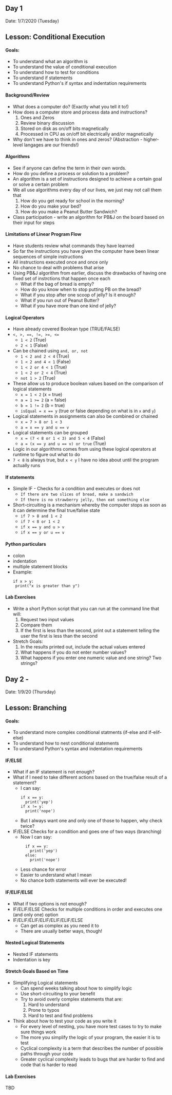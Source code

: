 ## Day 1
Date: 1/7/2020 (Tuesday)

## Lesson: Conditional Execution

#### Goals:
* To understand what an algorithm is
* To understand the value of conditional execution
* To understand how to test for conditions
* To understand if statements
* To understand Python's if syntax and indentation requirements

#### Background/Review
* What does a computer do? (Exactly what you tell it to!)
* How does a computer store and process data and instructions?
  1. Ones and Zeros
  2. Review binary discussion
  3. Stored on disk as on/off bits magnetically
  4. Processed in CPU as on/off bit electrically and/or magnetically
* Why don't we have to think in ones and zeros? (Abstraction - higher-level langages are our friends!)

#### Algorithms
* See if anyone can define the term in their own words.
* How do you define a process or solution to a problem?
* An algorithm is a set of instructions designed to achieve a certain goal or solve a certain problem
* We all use algorithms every day of our lives, we just may not call them that
  1. How do you get ready for school in the morning?
  2. How do you make your bed?
  3. How do you make a Peanut Butter Sandwich? 
* Class participation - write an algorithm for PB&J on the board based on their input for steps

#### Limitations of Linear Program Flow
* Have students review what commands they have learned
* So far the instructions you have given the computer have been linear sequences of simple instructions
* All instructions executed once and once only
* No chance to deal with problems that arise
* Using PB&J algorithm from earlier, discuss the drawbacks of having one fixed set of instrctions that happen once each
  * What if the bag of bread is empty?
  * How do you know when to stop putting PB on the bread?
  * What if you stop after one scoop of jelly? Is it enough?
  * What if you run out of Peanut Butter?
  * What if you have more than one kind of jelly?

#### Logical Operators
* Have already covered Boolean type (TRUE/FALSE)
* `<, >, ==, !=, >=, <=`
  * `1 < 2` (True)
  * `2 < 1` (False)
* Can be chained using `and, or, not`
  * `1 < 2 and 2 < 4` (True)
  * `1 < 2 and 4 < 1` (False)
  * `1 < 2 or 4 < 1` (True)
  * `1 < 2 or 2 < 4` (True)
  * `not 1 > 2` (True)
* These allow us to produce boolean values based on the comparison of logical statements
  * `x = 1 < 2` (x = true)
  * `a = 1 >= 2` (a = false)
  * `b = 1 != 2` (b = true)
  * `isEqual = x == y` (true or false depending on what is in `x` and `y`)
* Logical statements in assignments can also be combined or chained
  * `x = 7 > 8 or 1 < 3` 
  * `a = x == y and u == v`
* Logical statements can be grouped
  * `x = (7 < 8 or 1 < 3) and 5 < 4` (False)
  * `a = (x == y and u == v) or true` (True)
* Logic in our algorithms comes from using these logical operators at runtime to figure out what to do
* `7 < 8` is always true, but `x < y` I have no idea about until the program actually runs

#### If statements
* Simple IF - Checks for a condition and executes or does not 
  * `If there are two slices of bread, make a sandwich`
  * `If there is no strawberry jelly, then eat something else`
* Short-circuiting is a mechanism whereby the computer stops as soon as it can determine the final true/falise state
  * `if 7 > 8 and 1 < 2`
  * `if 7 < 8 or 1 < 2`
  * `if x == y and u > v`
  * `if x == y or u == v`

#### Python particulars
* colon
* indentation
* multiple statement blocks
* Example:
   ```
  if x > y:
    print("x is greater than y")
  ```

#### Lab Exercises
* Write a short Python script that you can run at the command line that will:
  1. Request two input values
  2. Compare them
  3. If the first is less than the second, print out a statement telling the user the first is less than the second
* Stretch Goals:
  1. In the results printed out, include the actual values entered
  2. What happens if you do not enter number values?
  3. What happens if you enter one numeric value and one string? Two strings?

## Day 2 - 
Date: 1/9/20 (Thursday)

## Lesson: Branching

#### Goals:
* To understand more complex conditional statments (if-else and if-elif-else)
* To understand how to nest conditional statements 
* To understand Python's syntax and indentation requirements

#### IF/ELSE
* What if an IF statement is not enough?
* What if I need to take different actions based on the true/false result of a statement?
  * I can say:
    ```
    if x == y:
      print('yep')
    if x != y:
      print('nope')
    ```
  * But I always want one and only one of those to happen, why check twice?  
* IF/ELSE Checks for a condition and goes one of two ways (branching)
  * Now I can say:
    ```
      if x == y:
        print('yep')
      else:
        print('nope')
    ```
  * Less chance for error
  * Easier to understand what I mean
  * No chance both statements will ever be executed!
  
#### IF/ELIF/ELSE
* What if two options is not enough?
* IF/ELIF/ELSE Checks for multiple conditions in order and executes one (and only one) option
* IF/ELIF/ELIF/ELIF/ELIF/ELIF/ELSE
  * Can get as complex as you need it to
  * There are usually better ways, though!

#### Nested Logical Statements
* Nested IF statements
* Indentation is key

#### Stretch Goals Based on Time
* Simplifying Logical statements
  * Can spend weeks talking about how to simplify logic
  * Use short-circuiting to your benefit
  * Try to avoid overly complex statements that are:
    1. Hard to understand
    2. Prone to typos
    3. Hard to test and find problems
* Think about how to test your code as you write it
  * For every level of nesting, you have more test cases to try to make sure things work
  * The more you simplify the logic of your program, the easier it is to test
  * Cyclical complexity is a term that describes the number of possible paths through your code
  * Greater cyclical complexity leads to bugs that are harder to find and code that is harder to read
  
#### Lab Exercises
TBD
